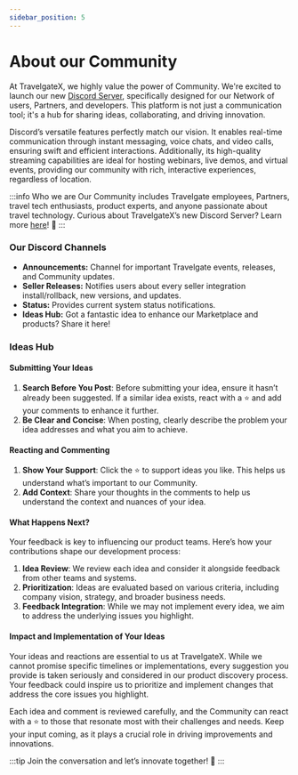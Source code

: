```yaml
---
sidebar_position: 5
---
```


# About our Community

At TravelgateX, we highly value the power of Community. We're excited to launch our new [Discord Server](https://discord.com/invite/travelgate), specifically designed for our Network of users, Partners, and developers. This platform is not just a communication tool; it's a hub for sharing ideas, collaborating, and driving innovation.

Discord’s versatile features perfectly match our vision. It enables real-time communication through instant messaging, voice chats, and video calls, ensuring swift and efficient interactions. Additionally, its high-quality streaming capabilities are ideal for hosting webinars, live demos, and virtual events, providing our community with rich, interactive experiences, regardless of location.

:::info Who we are
Our Community includes Travelgate employees, Partners, travel tech enthusiasts, product experts, and anyone passionate about travel technology.
Curious about TravelgateX’s new Discord Server? Learn more [here](https://blog.travelgate.com/en/why-travelgatex-has-set-up-a-discord-server-for-its-community)! 🚀
:::

### Our Discord Channels
- **Announcements:** Channel for important Travelgate events, releases, and Community updates.
- **Seller Releases:** Notifies users about every seller integration install/rollback, new versions, and updates.
- **Status:** Provides current system status notifications.
- **Ideas Hub:** Got a fantastic idea to enhance our Marketplace and products? Share it here!

### Ideas Hub

#### Submitting Your Ideas
1. **Search Before You Post**: Before submitting your idea, ensure it hasn’t already been suggested. If a similar idea exists, react with a ⭐ and add your comments to enhance it further.
2. **Be Clear and Concise**: When posting, clearly describe the problem your idea addresses and what you aim to achieve.

#### Reacting and Commenting
1. **Show Your Support**: Click the ⭐ to support ideas you like. This helps us understand what’s important to our Community.
2. **Add Context**: Share your thoughts in the comments to help us understand the context and nuances of your idea.

#### What Happens Next?
Your feedback is key to influencing our product teams. Here’s how your contributions shape our development process: 
1. **Idea Review**: We review each idea and consider it alongside feedback from other teams and systems.
2. **Prioritization**: Ideas are evaluated based on various criteria, including company vision, strategy, and broader business needs.
3. **Feedback Integration**: While we may not implement every idea, we aim to address the underlying issues you highlight.

#### Impact and Implementation of Your Ideas
Your ideas and reactions are essential to us at TravelgateX. While we cannot promise specific timelines or implementations, every suggestion you provide is taken seriously and considered in our product discovery process. Your feedback could inspire us to prioritize and implement changes that address the core issues you highlight.

Each idea and comment is reviewed carefully, and the Community can react with a ⭐ to those that resonate most with their challenges and needs. Keep your input coming, as it plays a crucial role in driving improvements and innovations.


:::tip
Join the conversation and let’s innovate together! 🚀
:::